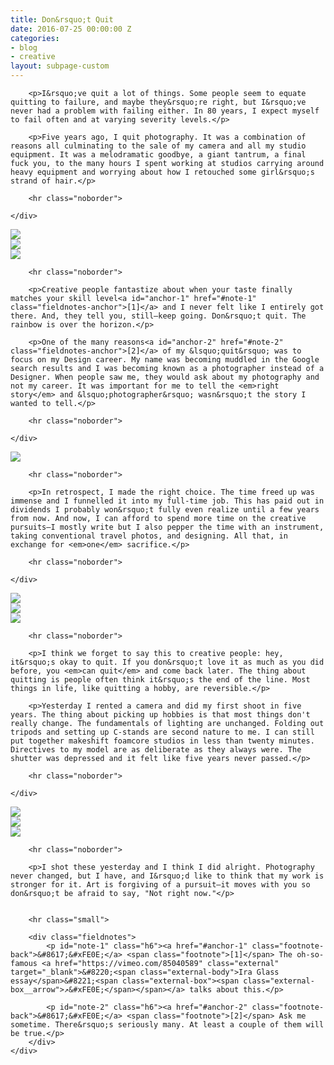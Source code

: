 ```yaml
---
title: Don&rsquo;t Quit
date: 2016-07-25 00:00:00 Z
categories:
- blog
- creative
layout: subpage-custom
---
```


<div class="grid grid--full">
    <div class="grid__item push--one--two-twelfths one--eight-twelfths push--two--two-tenths two--six-tenths">

        <p>I&rsquo;ve quit a lot of things. Some people seem to equate quitting to failure, and maybe they&rsquo;re right, but I&rsquo;ve never had a problem with failing either. In 80 years, I expect myself to fail often and at varying severity levels.</p>

        <p>Five years ago, I quit photography. It was a combination of reasons all culminating to the sale of my camera and all my studio equipment. It was a melodramatic goodbye, a giant tantrum, a final fuck you, to the many hours I spent working at studios carrying around heavy equipment and worrying about how I retouched some girl&rsquo;s strand of hair.</p>

        <hr class="noborder">

    </div>
</div>

<div class="grid">
    <div class="grid__item one--one-third">
        <img src="http://helentran.com/img/post/42-01.jpg">
    </div>
    <div class="grid__item one--one-third">
        <img src="http://helentran.com/img/post/42-02.jpg">
    </div>
    <div class="grid__item one--one-third">
        <img src="http://helentran.com/img/post/42-03.jpg">
    </div>
</div>

<div class="grid grid--full">
    <div class="grid__item push--one--two-twelfths one--eight-twelfths push--two--two-tenths two--six-tenths">

        <hr class="noborder">

        <p>Creative people fantastize about when your taste finally matches your skill level<a id="anchor-1" href="#note-1" class="fieldnotes-anchor">[1]</a> and I never felt like I entirely got there. And, they tell you, still–keep going. Don&rsquo;t quit. The rainbow is over the horizon.</p>

        <p>One of the many reasons<a id="anchor-2" href="#note-2" class="fieldnotes-anchor">[2]</a> of my &lsquo;quit&rsquo; was to focus on my Design career. My name was becoming muddled in the Google search results and I was becoming known as a photographer instead of a Designer. When people saw me, they would ask about my photography and not my career. It was important for me to tell the <em>right story</em> and &lsquo;photographer&rsquo; wasn&rsquo;t the story I wanted to tell.</p>

        <hr class="noborder">

    </div>
</div>

<div class="grid">
    <div class="grid__item push--one--one-eighth one--six-eighths">
        <img src="http://helentran.com/img/post/42-04.jpg">
    </div>
</div>

<div class="grid grid--full">
    <div class="grid__item push--one--two-twelfths one--eight-twelfths push--two--two-tenths two--six-tenths">

        <hr class="noborder">

        <p>In retrospect, I made the right choice. The time freed up was immense and I funnelled it into my full-time job. This has paid out in dividends I probably won&rsquo;t fully even realize until a few years from now. And now, I can afford to spend more time on the creative pursuits–I mostly write but I also pepper the time with an instrument, taking conventional travel photos, and designing. All that, in exchange for <em>one</em> sacrifice.</p>

        <hr class="noborder">

    </div>
</div>

<div class="grid">
    <div class="grid__item one--two-fifths">
        <img src="http://helentran.com/img/post/42-06.jpg">
    </div>
    <div class="grid__item one--one-fifth">
        <img src="http://helentran.com/img/post/42-07.jpg">
    </div>
    <div class="grid__item one--two-fifths">
        <img src="http://helentran.com/img/post/42-08.jpg">
    </div>
</div>

<div class="grid grid--full">
    <div class="grid__item push--one--two-twelfths one--eight-twelfths push--two--two-tenths two--six-tenths">

        <hr class="noborder">

        <p>I think we forget to say this to creative people: hey, it&rsquo;s okay to quit. If you don&rsquo;t love it as much as you did before, you <em>can quit</em> and come back later. The thing about quitting is people often think it&rsquo;s the end of the line. Most things in life, like quitting a hobby, are reversible.</p>

        <p>Yesterday I rented a camera and did my first shoot in five years. The thing about picking up hobbies is that most things don't really change. The fundamentals of lighting are unchanged. Folding out tripods and setting up C-stands are second nature to me. I can still put together makeshift foamcore studios in less than twenty minutes. Directives to my model are as deliberate as they always were. The shutter was depressed and it felt like five years never passed.</p>

        <hr class="noborder">

    </div>
</div>

<div class="grid">
    <div class="grid__item one--one-third">
        <img src="http://helentran.com/img/post/42-09a.jpg">
    </div>
    <div class="grid__item one--one-third">
        <img src="http://helentran.com/img/post/42-10.jpg">
    </div>
    <div class="grid__item one--one-third">
        <img src="http://helentran.com/img/post/42-09.jpg">
    </div>
</div>

<div class="grid grid--full">
    <div class="grid__item push--one--two-twelfths one--eight-twelfths push--two--two-tenths two--six-tenths">

        <hr class="noborder">

        <p>I shot these yesterday and I think I did alright. Photography never changed, but I have, and I&rsquo;d like to think that my work is stronger for it. Art is forgiving of a pursuit–it moves with you so don&rsquo;t be afraid to say, "Not right now."</p>


        <hr class="small">

        <div class="fieldnotes">
            <p id="note-1" class="h6"><a href="#anchor-1" class="footnote-back">&#8617;&#xFE0E;</a> <span class="footnote">[1]</span> The oh-so-famous <a href="https://vimeo.com/85040589" class="external" target="_blank">&#8220;<span class="external-body">Ira Glass essay</span>&#8221;<span class="external-box"><span class="external-box__arrow">↗&#xFE0E;</span></span></a> talks about this.</p>

            <p id="note-2" class="h6"><a href="#anchor-2" class="footnote-back">&#8617;&#xFE0E;</a> <span class="footnote">[2]</span> Ask me sometime. There&rsquo;s seriously many. At least a couple of them will be true.</p>
        </div>
    </div>
</div>
